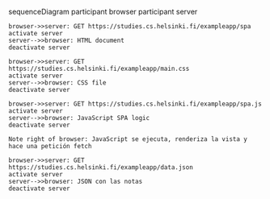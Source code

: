 sequenceDiagram
    participant browser
    participant server

    browser->>server: GET https://studies.cs.helsinki.fi/exampleapp/spa
    activate server
    server-->>browser: HTML document
    deactivate server

    browser->>server: GET https://studies.cs.helsinki.fi/exampleapp/main.css
    activate server
    server-->>browser: CSS file
    deactivate server

    browser->>server: GET https://studies.cs.helsinki.fi/exampleapp/spa.js
    activate server
    server-->>browser: JavaScript SPA logic
    deactivate server

    Note right of browser: JavaScript se ejecuta, renderiza la vista y hace una petición fetch

    browser->>server: GET https://studies.cs.helsinki.fi/exampleapp/data.json
    activate server
    server-->>browser: JSON con las notas
    deactivate server
